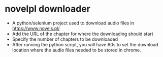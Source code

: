 # novelpl downloader

* A python/selenium project used to download audio files in https://www.novels.pl/
* Add the URL of the chapter for where the downloading should start 
* Specify the number of chapters to be downloaded 
* After running the python script, you will have 60s to set the download location where the audio files needed to be stored in chrome. 
